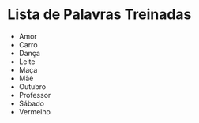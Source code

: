 # Lista de Palavras Treinadas

* Amor
* Carro
* Dança
* Leite
* Maça
* Mãe
* Outubro
* Professor
* Sábado
* Vermelho